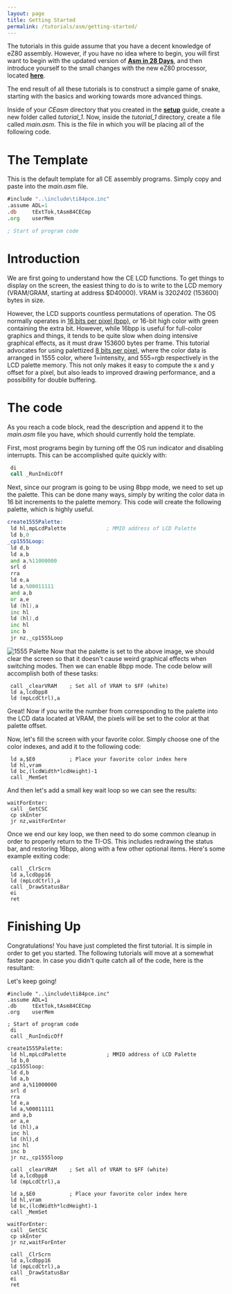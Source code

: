 ```yaml
---
layout: page
title: Getting Started
permalink: /tutorials/asm/getting-started/
---
```


The tutorials in this guide assume that you have a decent knowledge of eZ80 assembly. However, if you have no idea where to begin, you will first want to begin with the updated version of [**Asm in 28 Days**](http://media.taricorp.net/83pa28d/lesson/toc.html#lessons), and then introduce yourself to the small changes with the new eZ80 processor, located [**here**]({{site.baseurl}}/tutorials/asm/eZ80-differences).

The end result of all these tutorials is to construct a simple game of snake, starting with the basics and working towards more advanced things.

Inside of your *CEasm* directory that you created in the [**setup**]({{site.baseurl}}/setup/asm-setup) guide, create a new folder called *tutorial_1*. Now, inside the *tutorial_1* directory, create a file called *main.asm*. This is the file in which you will be placing all of the following code.

# The Template

This is the default template for all CE assembly programs. Simply copy and paste into the *main.asm* file.

```asm
#include "..\include\ti84pce.inc"
.assume ADL=1
.db     tExtTok,tAsm84CECmp
.org    userMem

; Start of program code
```

# Introduction

We are first going to understand how the CE LCD functions. To get things to display on the screen, the easiest thing to do is to write to the LCD memory (VRAM/GRAM, starting at address $D40000). VRAM is 320*240*2 (153600) bytes in size.

However, the LCD supports countless permutations of operation. The OS normally operates in [16 bits per pixel (bpp)](https://en.wikipedia.org/wiki/High_color), or 16-bit high color with green containing the extra bit. However, while 16bpp is useful for full-color graphics and things, it tends to be quite slow when doing intensive graphical effects, as it must draw 153600 bytes per frame. This tutorial advocates for using palettized [8 bits per pixel](https://en.wikipedia.org/wiki/8-bit_color), where the color data is arranged in 1555 color, where 1=intensity, and 555=rgb respectively in the LCD palette memory. This not only makes it easy to compute the x and y offset for a pixel, but also leads to improved drawing performance, and a possibility for double buffering.

# The code

As you reach a code block, read the description and append it to the *main.asm* file you have, which should currently hold the template.

First, most programs begin by turning off the OS run indicator and disabling interrupts. This can be accomplished quite quickly with:

```asm
 di
 call _RunIndicOff
```

Next, since our program is going to be using 8bpp mode, we need to set up the palette. This can be done many ways, simply by writing the color data in 16 bit increments to the palette memory. This code will create the following palette, which is highly useful.

```asm
create1555Palette:
 ld hl,mpLcdPalette				; MMIO address of LCD Palette
 ld b,0
_cp1555Loop:
 ld d,b
 ld a,b
 and a,%11000000
 srl d
 rra
 ld e,a
 ld a,%00011111
 and a,b
 or a,e
 ld (hl),a
 inc hl
 ld (hl),d
 inc hl
 inc b
 jr nz,_cp1555Loop
```
![1555 Palette]({{site.baseurl}}/images/tutorials/asm/rgbhlpalette.png "Special thanks to Shaun 'Merthsoft' McFall for generating this image")
Now that the palette is set to the above image, we should clear the screen so that it doesn't cause weird graphical effects when switching modes. Then we can enable 8bpp mode. The code below will accomplish both of these tasks:

```
 call _clearVRAM    ; Set all of VRAM to $FF (white)
 ld a,lcdbpp8
 ld (mpLcdCtrl),a
```

Great! Now if you write the number from corresponding to the palette into the LCD data located at VRAM, the pixels will be set to the color at that palette offset.

Now, let's fill the screen with your favorite color. Simply choose one of the color indexes, and add it to the following code:

```
 ld a,$E0           ; Place your favorite color index here
 ld hl,vram
 ld bc,(lcdWidth*lcdHeight)-1
 call _MemSet
```

And then let's add a small key wait loop so we can see the results:

```
waitForEnter:
 call _GetCSC
 cp skEnter
 jr nz,waitForEnter
```

Once we end our key loop, we then need to do some common cleanup in order to properly return to the TI-OS. This includes redrawing the status bar, and restoring 16bpp, along with a few other optional items. Here's some example exiting code:

```
 call _ClrScrn
 ld a,lcdbpp16
 ld (mpLcdCtrl),a
 call _DrawStatusBar
 ei
 ret
```

# Finishing Up

Congratulations! You have just completed the first tutorial. It is simple in order to get you started. The following tutorials will move at a somewhat faster pace. In case you didn't quite catch all of the code, here is the resultant:

Let's keep going!

```
#include "..\include\ti84pce.inc"
.assume ADL=1
.db     tExtTok,tAsm84CECmp
.org    userMem

; Start of program code
 di
 call _RunIndicOff

create1555Palette:
 ld hl,mpLcdPalette				; MMIO address of LCD Palette
 ld b,0
_cp1555loop:
 ld d,b
 ld a,b
 and a,%11000000
 srl d
 rra
 ld e,a
 ld a,%00011111
 and a,b
 or a,e
 ld (hl),a
 inc hl
 ld (hl),d
 inc hl
 inc b
 jr nz,_cp1555loop

 call _clearVRAM    ; Set all of VRAM to $FF (white)
 ld a,lcdbpp8
 ld (mpLcdCtrl),a

 ld a,$E0           ; Place your favorite color index here
 ld hl,vram
 ld bc,(lcdWidth*lcdHeight)-1
 call _MemSet

waitForEnter:
 call _GetCSC
 cp skEnter
 jr nz,waitForEnter

 call _ClrScrn
 ld a,lcdbpp16
 ld (mpLcdCtrl),a
 call _DrawStatusBar
 ei
 ret
```
